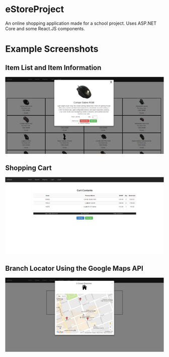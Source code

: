 eStoreProject
=============
An online shopping application made for a school project. Uses ASP.NET Core and some React.JS components.

Example Screenshots
===================
Item List and Item Information
------------------------------
<img src="/Screenshots/Screenshot 1.png" alt="Items">

Shopping Cart
-------------
<img src="/Screenshots/Screenshot 2.png" alt="Shopping Cart">

Branch Locator Using the Google Maps API
----------------------------------------
<img src="/Screenshots/Screenshot 3.png" alt="Google Maps">
